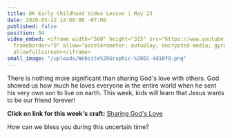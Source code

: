 ```yaml
---
title: DK Early Childhood Video Lesson | May 23
date: 2020-05-22 14:00:00 -07:00
published: false
position: 84
video_embed: <iframe width="560" height="315" src="https://www.youtube.com/embed/jX8PsEO21Ac"
  frameborder="0" allow="accelerometer; autoplay; encrypted-media; gyroscope; picture-in-picture"
  allowfullscreen></iframe>
small_image: "/uploads/Website%20Graphic-%20EC-4d10f9.png"
---
```


There is nothing more significant than sharing God's love with others. God showed us how much he loves everyone in the entire world when he sent his very own son to live on earth. This week, kids will learn that Jesus wants to be our friend forever!

**Click on link for this week's craft:**
[Sharing God's Love](https://drive.google.com/file/d/12Jj1tVi7poRJEFLb9O1iIAsQbSwi4dSc/view?usp=sharing)

How can we bless you during this uncertain time?